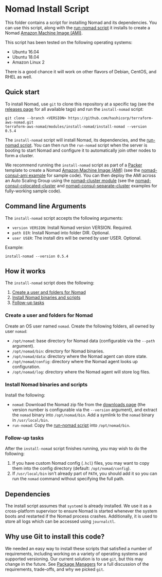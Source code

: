 # Nomad Install Script

This folder contains a script for installing Nomad and its dependencies. You can use this script, along with the
[run-nomad script](../run-nomad) it installs to create a Nomad [Amazon Machine Image
(AMI)](http://docs.aws.amazon.com/AWSEC2/latest/UserGuide/AMIs.html).

This script has been tested on the following operating systems:

* Ubuntu 16.04
* Ubuntu 18.04
* Amazon Linux 2

There is a good chance it will work on other flavors of Debian, CentOS, and RHEL as well.



## Quick start

<!-- TODO: update the clone URL to the final URL when this Module is released -->

To install Nomad, use `git` to clone this repository at a specific tag (see the [releases page](../../../../releases)
for all available tags) and run the `install-nomad` script:

```
git clone --branch <VERSION> https://github.com/hashicorp/terraform-aws-nomad.git
terraform-aws-nomad/modules/install-nomad/install-nomad --version 0.5.4
```

The `install-nomad` script will install Nomad, its dependencies, and the [run-nomad script](../run-nomad).
You can then run the `run-nomad` script when the server is booting to start Nomad and configure it to automatically
join other nodes to form a cluster.

We recommend running the `install-nomad` script as part of a [Packer](https://www.packer.io/) template to create a
Nomad [Amazon Machine Image (AMI)](http://docs.aws.amazon.com/AWSEC2/latest/UserGuide/AMIs.html) (see the
[nomad-consul-ami example](https://github.com/hashicorp/terraform-aws-nomad/tree/master/examples/nomad-consul-ami) for sample code). You can then deploy the AMI across an Auto
Scaling Group using the [nomad-cluster module](https://github.com/hashicorp/terraform-aws-nomad/tree/master/modules/nomad-cluster) (see the
[nomad-consul-colocated-cluster](https://github.com/hashicorp/terraform-aws-nomad/tree/master/MAIN.md) and
[nomad-consul-separate-cluster](https://github.com/hashicorp/terraform-aws-nomad/tree/master/examples/nomad-consul-separate-cluster) examples for fully-working sample code).




## Command line Arguments

The `install-nomad` script accepts the following arguments:

* `version VERSION`: Install Nomad version VERSION. Required.
* `path DIR`: Install Nomad into folder DIR. Optional.
* `user USER`: The install dirs will be owned by user USER. Optional.

Example:

```
install-nomad --version 0.5.4
```



## How it works

The `install-nomad` script does the following:

1. [Create a user and folders for Nomad](#create-a-user-and-folders-for-nomad)
1. [Install Nomad binaries and scripts](#install-nomad-binaries-and-scripts)
1. [Follow-up tasks](#follow-up-tasks)


### Create a user and folders for Nomad

Create an OS user named `nomad`. Create the following folders, all owned by user `nomad`:

* `/opt/nomad`: base directory for Nomad data (configurable via the `--path` argument).
* `/opt/nomad/bin`: directory for Nomad binaries.
* `/opt/nomad/data`: directory where the Nomad agent can store state.
* `/opt/nomad/config`: directory where the Nomad agent looks up configuration.
* `/opt/nomad/log`: directory where the Nomad agent will store log files.


### Install Nomad binaries and scripts

Install the following:

* `nomad`: Download the Nomad zip file from the [downloads page](https://www.nomadproject.io/downloads.html) (the
  version number is configurable via the `--version` argument), and extract the `nomad` binary into
  `/opt/nomad/bin`. Add a symlink to the `nomad` binary in `/usr/local/bin`.
* `run-nomad`: Copy the [run-nomad script](../run-nomad) into `/opt/nomad/bin`.


### Follow-up tasks

After the `install-nomad` script finishes running, you may wish to do the following:

1. If you have custom Nomad config (`.hcl`) files, you may want to copy them into the config directory (default:
   `/opt/nomad/config`).
1. If `/usr/local/bin` isn't already part of `PATH`, you should add it so you can run the `nomad` command without
   specifying the full path.



## Dependencies

The install script assumes that `systemd` is already installed.  We use it as a cross-platform supervisor to ensure Nomad is started
whenever the system boots and restarted if the Nomad process crashes.  Additionally, it is used to store all logs which can be accessed
using `journalctl`.


## Why use Git to install this code?

<!-- TODO: update the package managers URL to the final URL when this Module is released -->

We needed an easy way to install these scripts that satisfied a number of requirements, including working on a variety
of operating systems and supported versioning. Our current solution is to use `git`, but this may change in the future.
See [Package Managers](https://github.com/hashicorp/terraform-aws-consul/blob/master/_docs/package-managers.md) for
a full discussion of the requirements, trade-offs, and why we picked `git`.